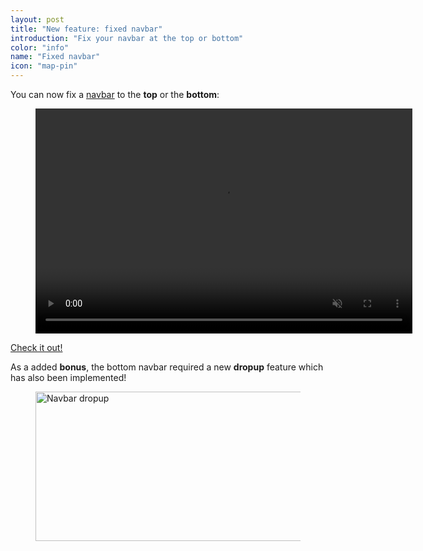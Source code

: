 ```yaml
---
layout: post
title: "New feature: fixed navbar"
introduction: "Fix your navbar at the top or bottom"
color: "info"
name: "Fixed navbar"
icon: "map-pin"
---
```


You can now fix a [navbar](/documentation/components/navbar/#fixed-navbar) to the **top** or the **bottom**:

<figure>
  <video width="602.5" height="360" autoplay muted loop>
    <source src="/images/blog/fixed-navbar.mp4" type="video/mp4">
  </video>
</figure>

[Check it out!](/documentation/components/navbar/#fixed-navbar)

As a added **bonus**, the bottom navbar required a new **dropup** feature which has also been implemented!

<figure>
  <a href="/documentation/components/navbar/#fixed-navbar">
    <img src="/images/blog/dropup.png" alt="Navbar dropup" width="660" height="239">
  </a>
</figure>
